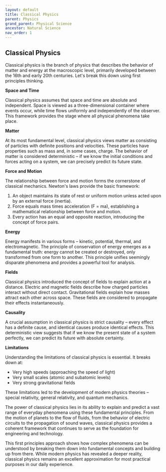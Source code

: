 ```yaml
---
layout: default
title: Classical Physics
parent: Physics
grand_parent: Physical Science
ancestor: Natural Science
nav_order: 1
---
```


## Classical Physics

Classical physics is the branch of physics that describes the behavior of matter and energy at the macroscopic level, primarily developed between the 16th and early 20th centuries. Let's break this down using first principles thinking.

**Space and Time**

Classical physics assumes that space and time are absolute and independent. Space is viewed as a three-dimensional container where events occur, while time flows uniformly and independently of the observer. This framework provides the stage where all physical phenomena take place.

**Matter**

At its most fundamental level, classical physics views matter as consisting of particles with definite positions and velocities. These particles have properties such as mass and, in some cases, charge. The behavior of matter is considered deterministic – if we know the initial conditions and forces acting on a system, we can precisely predict its future state.

**Force and Motion**

The relationship between force and motion forms the cornerstone of classical mechanics. Newton's laws provide the basic framework:

1. An object maintains its state of rest or uniform motion unless acted upon by an external force (inertia).
2. Force equals mass times acceleration (F = ma), establishing a mathematical relationship between force and motion.
3. Every action has an equal and opposite reaction, introducing the concept of force pairs.

**Energy**

Energy manifests in various forms – kinetic, potential, thermal, and electromagnetic. The principle of conservation of energy emerges as a fundamental truth: energy cannot be created or destroyed, only transformed from one form to another. This principle unifies seemingly disparate phenomena and provides a powerful tool for analysis.

**Fields**

Classical physics introduced the concept of fields to explain action at a distance. Electric and magnetic fields describe how charged particles interact without direct contact. Gravitational fields explain how masses attract each other across space. These fields are considered to propagate their effects instantaneously.

**Causality**

A crucial assumption in classical physics is strict causality – every effect has a definite cause, and identical causes produce identical effects. This deterministic view suggests that if we know the present state of a system perfectly, we can predict its future with absolute certainty.

**Limitations**

Understanding the limitations of classical physics is essential. It breaks down at:
- Very high speeds (approaching the speed of light)
- Very small scales (atomic and subatomic levels)
- Very strong gravitational fields

These limitations led to the development of modern physics theories – special relativity, general relativity, and quantum mechanics.

The power of classical physics lies in its ability to explain and predict a vast range of everyday phenomena using these fundamental principles. From the motion of planets to the flow of fluids, from the behavior of electric circuits to the propagation of sound waves, classical physics provides a coherent framework that continues to serve as the foundation for engineering and technology.

This first principles approach shows how complex phenomena can be understood by breaking them down into fundamental concepts and building up from there. While modern physics has revealed a deeper reality, classical physics remains an excellent approximation for most practical purposes in our daily experience.
